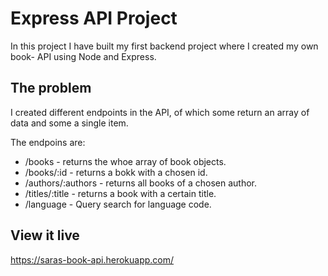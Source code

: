 # Express API Project

In  this project I have built my first backend project where I created my own book- API using Node and Express. 

## The problem
I created different endpoints in the API, of which some return an array of data and some a single item.

The endpoins are:
* /books - returns the whoe array of book objects.
* /books/:id - returns a bokk with a chosen id.
* /authors/:authors - returns all books of a chosen author.
* /titles/:title - returns a book with a certain title.
* /language - Query search for language code.

## View it live

https://saras-book-api.herokuapp.com/

